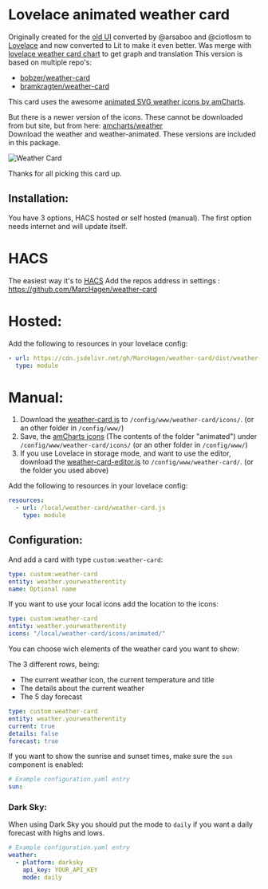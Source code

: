 # Lovelace animated weather card

Originally created for the [old UI](https://community.home-assistant.io/t/custom-ui-weather-state-card-with-a-question/23008) converted by @arsaboo and @ciotlosm to [Lovelace](https://community.home-assistant.io/t/custom-ui-weather-state-card-with-a-question/23008/291) and now converted to Lit to make it even better.
Was merge with [lovelace weather card chart](https://github.com/sgttrs/lovelace-weather-card-chart) to get graph and translation
This version is based on multiple repo's: 
- [bobzer/weather-card](https://github.com/bobzer/weather-card)
- [bramkragten/weather-card](https://github.com/bramkragten/weather-card)

This card uses the awesome [animated SVG weather icons by amCharts](https://www.amcharts.com/free-animated-svg-weather-icons/).  

But there is a newer version of the icons. These cannot be downloaded from but site, but from here: [amcharts/weather](https://github.com/amcharts/weather/tree/master/assets/img)  
Download the weather and weather-animated. These versions are included in this package.

![Weather Card](https://raw.githubusercontent.com/MarcHagen/weather-card/master/weather-card.png)

Thanks for all picking this card up.

## Installation:

You have 3 options, HACS hosted or self hosted (manual). The first option needs internet and will update itself.

# HACS

The easiest way it's to [HACS](https://hacs.xyz/)
Add the repos address in settings :
https://github.com/MarcHagen/weather-card

# Hosted:

Add the following to resources in your lovelace config:

```yaml
- url: https://cdn.jsdelivr.net/gh/MarcHagen/weather-card/dist/weather-card.min.js
  type: module
```

# Manual:

1. Download the [weather-card.js](https://raw.githubusercontent.com/MarcHagen/weather-card/v1.5.0/dist/weather-card.js) to `/config/www/weather-card/icons/`. (or an other folder in `/config/www/`)
2. Save, the [amCharts icons](https://www.amcharts.com/free-animated-svg-weather-icons/) (The contents of the folder "animated") under `/config/www/weather-card/icons/` (or an other folder in `/config/www/`)
3. If you use Lovelace in storage mode, and want to use the editor, download the [weather-card-editor.js](https://raw.githubusercontent.com/MarcHagen/weather-card/master/dist/weather-card-editor.js) to `/config/www/weather-card/`. (or the folder you used above)

Add the following to resources in your lovelace config:

```yaml
resources:
  - url: /local/weather-card/weather-card.js
    type: module
```

## Configuration:

And add a card with type `custom:weather-card`:

```yaml
type: custom:weather-card
entity: weather.yourweatherentity
name: Optional name
```

If you want to use your local icons add the location to the icons:

```yaml
type: custom:weather-card
entity: weather.yourweatherentity
icons: "/local/weather-card/icons/animated/"
```

You can choose wich elements of the weather card you want to show:

The 3 different rows, being:

- The current weather icon, the current temperature and title
- The details about the current weather
- The 5 day forecast

```yaml
type: custom:weather-card
entity: weather.yourweatherentity
current: true
details: false
forecast: true
```

If you want to show the sunrise and sunset times, make sure the `sun` component is enabled:

```yaml
# Example configuration.yaml entry
sun:
```

### Dark Sky:

When using Dark Sky you should put the mode to `daily` if you want a daily forecast with highs and lows.

```yaml
# Example configuration.yaml entry
weather:
  - platform: darksky
    api_key: YOUR_API_KEY
    mode: daily
```
